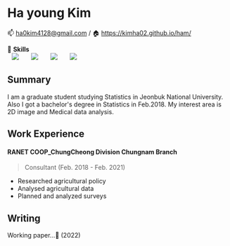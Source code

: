# Ha young Kim

:mailbox: ha0kim4128@gmail.com / :house: https://kimha02.github.io/ham/


💪 **Skills**    
<img src="https://img.shields.io/badge/Python-3776AB?style=flat-square&logo=Python&logoColor=white" style="height : auto; margin-left : 10px; margin-right : 10px;"/></a>&nbsp;
<img src="https://img.shields.io/badge/PyTorch-EE4C2C?style=flat-square&logo=PyTorch&logoColor=white" style="height : auto; margin-left : 10px; margin-right : 10px;"/></a>&nbsp;
<img src="https://img.shields.io/badge/R-276DC3?style=flat-square&logo=R&logoColor=white" style="height : auto; margin-left : 10px; margin-right : 10px;"/></a>&nbsp;
<img src="https://img.shields.io/badge/RStudio-75AADB?style=flat-square&logo=RStudio&logoColor=white" style="height : auto; margin-left : 10px; margin-right : 10px;"/></a>&nbsp;


## Summary
I am a graduate student studying Statistics in Jeonbuk National University. Also I got a bachelor's degree in Statistics in Feb.2018. My interest area is 2D image and Medical data analysis. 


## Work Experience
#### RANET COOP_ChungCheong Division Chungnam Branch
> Consultant (Feb. 2018 - Feb. 2021)
- Researched agricultural policy
- Analysed agricultural data 
- Planned and analyzed surveys

## Writing
Working paper...:wrench: (2022)

##

